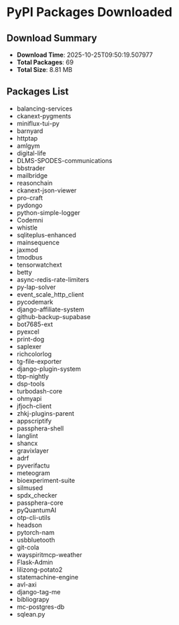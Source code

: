 # PyPI Packages Downloaded

## Download Summary
- **Download Time**: 2025-10-25T09:50:19.507977
- **Total Packages**: 69
- **Total Size**: 8.81 MB

## Packages List
- balancing-services
- ckanext-pygments
- miniflux-tui-py
- barnyard
- httptap
- amlgym
- digital-life
- DLMS-SPODES-communications
- bbstrader
- mailbridge
- reasonchain
- ckanext-json-viewer
- pro-craft
- pydongo
- python-simple-logger
- Codemni
- whistle
- sqliteplus-enhanced
- mainsequence
- jaxmod
- tmodbus
- tensorwatchext
- betty
- async-redis-rate-limiters
- py-lap-solver
- event_scale_http_client
- pycodemark
- django-affiliate-system
- github-backup-supabase
- bot7685-ext
- pyexcel
- print-dog
- saplexer
- richcolorlog
- tg-file-exporter
- django-plugin-system
- tbp-nightly
- dsp-tools
- turbodash-core
- ohmyapi
- jfjoch-client
- zhkj-plugins-parent
- appscriptify
- passphera-shell
- langlint
- shancx
- gravixlayer
- adrf
- pyverifactu
- meteogram
- bioexperiment-suite
- silmused
- spdx_checker
- passphera-core
- pyQuantumAI
- otp-cli-utils
- headson
- pytorch-nam
- usbbluetooth
- git-cola
- wayspiritmcp-weather
- Flask-Admin
- lilizong-potato2
- statemachine-engine
- avl-axi
- django-tag-me
- bibliograpy
- mc-postgres-db
- sqlean.py
